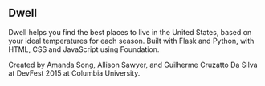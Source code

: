 Dwell
-----

Dwell helps you find the best places to live in the United States, based on your ideal temperatures for each season. Built with Flask and Python, with HTML, CSS and JavaScript using Foundation. 

Created by Amanda Song, Allison Sawyer, and Guilherme Cruzatto Da Silva at DevFest 2015 at Columbia University.
